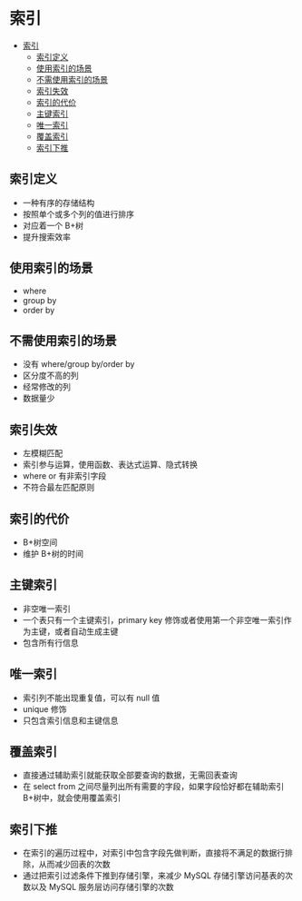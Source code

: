 # 索引

- [索引](#索引)
  - [索引定义](#索引定义)
  - [使用索引的场景](#使用索引的场景)
  - [不需使用索引的场景](#不需使用索引的场景)
  - [索引失效](#索引失效)
  - [索引的代价](#索引的代价)
  - [主键索引](#主键索引)
  - [唯一索引](#唯一索引)
  - [覆盖索引](#覆盖索引)
  - [索引下推](#索引下推)

## 索引定义

- 一种有序的存储结构
- 按照单个或多个列的值进行排序
- 对应着一个 B+树
- 提升搜索效率

## 使用索引的场景

- where
- group by
- order by

## 不需使用索引的场景

- 没有 where/group by/order by
- 区分度不高的列
- 经常修改的列
- 数据量少

## 索引失效

- 左模糊匹配
- 索引参与运算，使用函数、表达式运算、隐式转换
- where or 有非索引字段
- 不符合最左匹配原则

## 索引的代价

- B+树空间
- 维护 B+树的时间

## 主键索引

- 非空唯一索引
- 一个表只有一个主键索引，primary key 修饰或者使用第一个非空唯一索引作为主键，或者自动生成主键
- 包含所有行信息

## 唯一索引

- 索引列不能出现重复值，可以有 null 值
- unique 修饰
- 只包含索引信息和主键信息

## 覆盖索引

- 直接通过辅助索引就能获取全部要查询的数据，无需回表查询
- 在 select from 之间尽量列出所有需要的字段，如果字段恰好都在辅助索引 B+树中，就会使用覆盖索引

## 索引下推

- 在索引的遍历过程中，对索引中包含字段先做判断，直接将不满足的数据行排除，从而减少回表的次数
- 通过把索引过滤条件下推到存储引擎，来减少 MySQL 存储引擎访问基表的次数以及 MySQL 服务层访问存储引擎的次数
